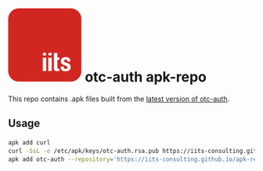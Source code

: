   # <img src='https://github.com/iits-consulting/otc-auth/blob/main/static/images/iits-2024.svg' width=150/> otc-auth apk-repo 
 This repo contains .apk files built from the [latest version of otc-auth](https://github.com/iits-consulting/otc-auth/releases).

 ## Usage 
 ```bash 
 apk add curl 
 curl -SsL -o /etc/apk/keys/otc-auth.rsa.pub https://iits-consulting.github.io/apk-repo otc-auth.rsa.pub 
 apk add otc-auth --repository='https://iits-consulting.github.io/apk-repo' 
 ```
